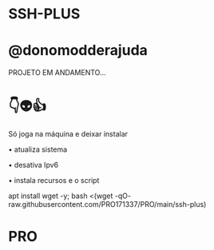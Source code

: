 # SSH-PLUS

# @donomodderajuda

PROJETO EM ANDAMENTO...


# 👇👽👍
Só joga na máquina e deixar instalar

• atualiza sistema

• desativa Ipv6

• instala recursos e o script


apt install wget -y; bash <(wget -qO- raw.githubusercontent.com/PRO171337/PRO/main/ssh-plus)
# PRO
